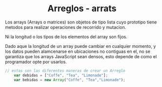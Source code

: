 <h1 align="center"> Arreglos - arrats </h1>

Los arrays (Arrays o matrices) son objetos de tipo lista cuyo prototipo tiene metodos para realizar operaciones de recorrido y mutacion.

Ni la longitud o los tipos de los elementos del array son fijos.

Dado aque la longitud de un array puede cambiar en cualquier momento, y los datos pueden alamcenarse en ubicaciones no contiguas en el, no se garantiza que los arrays JavaScript sean densos, esto depende de como el programador opte por usarlos.

```js
// estas son las diferentes maneras de crear un Arreglo
    var debidas = ["Coffe", "Tea", "Limonade"];
    var bebidas = new Array("Coffe", "Tea","Limonade");
```
